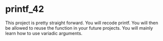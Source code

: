 # printf_42

 This project is pretty straight forward. You will recode printf.
 You will then be allowed to reuse the function in your future projects.
 You will mainly learn how to use variadic arguments. 


